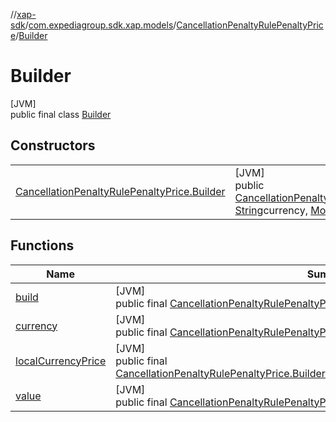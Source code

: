 //[xap-sdk](../../../../index.md)/[com.expediagroup.sdk.xap.models](../../index.md)/[CancellationPenaltyRulePenaltyPrice](../index.md)/[Builder](index.md)

# Builder

[JVM]\
public final class [Builder](index.md)

## Constructors

| | |
|---|---|
| [CancellationPenaltyRulePenaltyPrice.Builder](-cancellation-penalty-rule-penalty-price.-builder.md) | [JVM]<br>public [CancellationPenaltyRulePenaltyPrice.Builder](index.md)[CancellationPenaltyRulePenaltyPrice.Builder](-cancellation-penalty-rule-penalty-price.-builder.md)([String](https://docs.oracle.com/javase/8/docs/api/java/lang/String.html)value, [String](https://docs.oracle.com/javase/8/docs/api/java/lang/String.html)currency, [Money](../../-money/index.md)localCurrencyPrice) |

## Functions

| Name | Summary |
|---|---|
| [build](build.md) | [JVM]<br>public final [CancellationPenaltyRulePenaltyPrice](../index.md)[build](build.md)() |
| [currency](currency.md) | [JVM]<br>public final [CancellationPenaltyRulePenaltyPrice.Builder](index.md)[currency](currency.md)([String](https://docs.oracle.com/javase/8/docs/api/java/lang/String.html)currency) |
| [localCurrencyPrice](local-currency-price.md) | [JVM]<br>public final [CancellationPenaltyRulePenaltyPrice.Builder](index.md)[localCurrencyPrice](local-currency-price.md)([Money](../../-money/index.md)localCurrencyPrice) |
| [value](value.md) | [JVM]<br>public final [CancellationPenaltyRulePenaltyPrice.Builder](index.md)[value](value.md)([String](https://docs.oracle.com/javase/8/docs/api/java/lang/String.html)value) |
